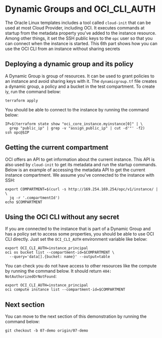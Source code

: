 # Dynamic Groups and OCI_CLI_AUTH

The Oracle Linux templates includes a tool called `cloud-init` that can be used
at most Cloud Provider, including OCI. It executes commands at startup from
the metadata property you've added to the instance resource. Among other things,
it set the SSH public keys to the `opc` user so that you can connect when the
instance is started. This 6th part shows how you can use the OCI CLI from an
instance without sharing secrets

## Deploying a dynamic group and its policy

A Dynamic Group is group of resources. It can be used to grant policies to an
instance and avoid sharing keys with it. The `dynamicgroup.tf` file creates
a dynamic group, a policy and a bucket in the test compartment. To create iy,
run the command below:

```shell
terraform apply
```

You should be able to connect to the instance by running the command below:

```shell
IP=$(terraform state show "oci_core_instance.myinstance[0]" | \
  grep "public_ip" | grep -v "assign_public_ip" | cut -d'"' -f2)
ssh opc@$IP
```

## Getting the current compartment

OCI offers an API to get information about the current instance. This API is
also used by `cloud-init` to get its metadata and run the startup commands.
Below is an example of accessing the metadata API to get the current instance
compartment. We assume you've connected to the instance with SSH:

```shell
export COMPARTMENT=$(curl -s http://169.254.169.254/opc/v1/instance/ | \
  jq -r '.compartmentId')
echo $COMPARTMENT
```

## Using the OCI CLI without any secret

If you are connected to the instance that is part of a Dynamic Group and
has a policy set to access some properties, you should be able to use OCI
CLI directly. Just set the `OCI_CLI_AUTH` environment variable like below:

```shell
export OCI_CLI_AUTH=instance_principal
oci os bucket list --compartment-id=$COMPARTMENT \
  --query='data[].{bucket: name}' --output=table
```

You can check you do not have access to other resources like the compute
by running the command below. It should return `404: NotAuthorizedOrNotFound`:

```shell
export OCI_CLI_AUTH=instance_principal
oci compute instance list --compartment-id=$COMPARTMENT
```

## Next section

You can move to the next section of this demonstration by running the
command below:

```shell
git checkout -b 07-demo origin/07-demo
```


